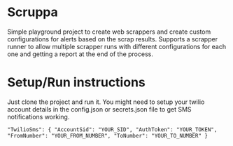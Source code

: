 # Scruppa

Simple playground project to create web scrappers and create custom configurations for alerts based on the scrap results.
Supports a scrapper runner to allow multiple scrapper runs with different configurations for each one and getting a
report at the end of the process.

# Setup/Run instructions

Just clone the project and run it. You might need to setup your twilio account details in the config.json or secrets.json file to get SMS notifications working.

`"TwilioSms": {
        "AccountSid": "YOUR_SID",
        "AuthToken": "YOUR_TOKEN",
        "FromNumber": "YOUR_FROM_NUMBER",
        "ToNumber": "YOUR_TO_NUMBER"
    }`